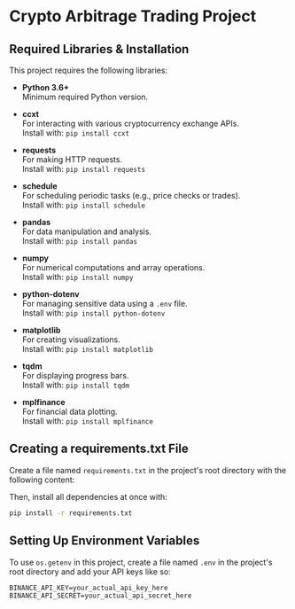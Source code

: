 # Crypto Arbitrage Trading Project

## Required Libraries & Installation

This project requires the following libraries:

- **Python 3.6+**  
  Minimum required Python version.

- **ccxt**  
  For interacting with various cryptocurrency exchange APIs.  
  Install with: `pip install ccxt`

- **requests**  
  For making HTTP requests.  
  Install with: `pip install requests`

- **schedule**  
  For scheduling periodic tasks (e.g., price checks or trades).  
  Install with: `pip install schedule`

- **pandas**  
  For data manipulation and analysis.  
  Install with: `pip install pandas`

- **numpy**  
  For numerical computations and array operations.  
  Install with: `pip install numpy`

- **python-dotenv**  
  For managing sensitive data using a `.env` file.  
  Install with: `pip install python-dotenv`

- **matplotlib**  
  For creating visualizations.  
  Install with: `pip install matplotlib`

- **tqdm**  
  For displaying progress bars.  
  Install with: `pip install tqdm`

- **mplfinance**  
  For financial data plotting.  
  Install with: `pip install mplfinance`


## Creating a requirements.txt File

Create a file named `requirements.txt` in the project's root directory with the following content:

Then, install all dependencies at once with:

```bash
pip install -r requirements.txt
```

## Setting Up Environment Variables

To use `os.getenv` in this project, create a file named `.env` in the project's root directory and add your API keys like so:

```env
BINANCE_API_KEY=your_actual_api_key_here
BINANCE_API_SECRET=your_actual_api_secret_here
```
